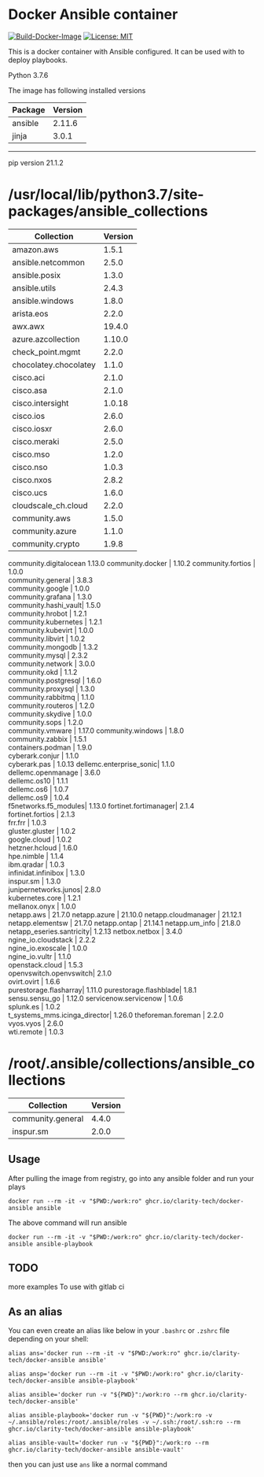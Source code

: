 # Docker Ansible container

[![Build-Docker-Image](https://github.com/clarity-tech/docker-ansible/actions/workflows/docker-publish.yml/badge.svg)](https://github.com/clarity-tech/docker-ansible/actions/workflows/docker-publish.yml) [![License: MIT](https://img.shields.io/badge/License-MIT-yellow.svg)](https://opensource.org/licenses/MIT)

This is a docker container with Ansible configured.
 It can be used with
to deploy playbooks.

Python  3.7.6

The image has following installed versions


| Package            | Version    |
|------------------- | -----------|
|ansible             | 2.11.6     |
|jinja               | 3.0.1      |
-----------------------------------

pip version 21.1.2

# /usr/local/lib/python3.7/site-packages/ansible_collections
| Collection           |    Version |
|------------------- | -----------|
amazon.aws           |         1.5.1  
ansible.netcommon    |         2.5.0  
ansible.posix        |         1.3.0  
ansible.utils        |         2.4.3  
ansible.windows      |         1.8.0  
arista.eos           |         2.2.0  
awx.awx              |         19.4.0 
azure.azcollection   |         1.10.0 
check_point.mgmt     |         2.2.0  
chocolatey.chocolatey|         1.1.0  
cisco.aci            |         2.1.0  
cisco.asa            |         2.1.0  
cisco.intersight     |         1.0.18 
cisco.ios            |         2.6.0  
cisco.iosxr          |         2.6.0  
cisco.meraki         |         2.5.0  
cisco.mso            |         1.2.0  
cisco.nso            |         1.0.3  
cisco.nxos           |         2.8.2  
cisco.ucs            |         1.6.0  
cloudscale_ch.cloud  |         2.2.0  
community.aws        |         1.5.0  
community.azure      |         1.1.0  
community.crypto     |         1.9.8  
community.digitalocean        1.13.0 
community.docker     |         1.10.2 
community.fortios    |         1.0.0  
community.general    |         3.8.3  
community.google     |         1.0.0  
community.grafana    |         1.3.0  
community.hashi_vault|         1.5.0  
community.hrobot     |         1.2.1  
community.kubernetes |         1.2.1  
community.kubevirt   |         1.0.0  
community.libvirt    |         1.0.2  
community.mongodb    |         1.3.2  
community.mysql      |         2.3.2  
community.network    |         3.0.0  
community.okd        |         1.1.2  
community.postgresql |         1.6.0  
community.proxysql   |         1.3.0  
community.rabbitmq   |         1.1.0  
community.routeros   |         1.2.0  
community.skydive    |         1.0.0  
community.sops       |         1.2.0  
community.vmware     |         1.17.0 
community.windows    |         1.8.0  
community.zabbix     |         1.5.1  
containers.podman    |         1.9.0  
cyberark.conjur      |         1.1.0  
cyberark.pas         |         1.0.13 
dellemc.enterprise_sonic|      1.1.0  
dellemc.openmanage   |         3.6.0  
dellemc.os10         |         1.1.1  
dellemc.os6          |         1.0.7  
dellemc.os9          |         1.0.4  
f5networks.f5_modules|         1.13.0 
fortinet.fortimanager|         2.1.4  
fortinet.fortios     |         2.1.3  
frr.frr              |         1.0.3  
gluster.gluster      |         1.0.2  
google.cloud         |         1.0.2  
hetzner.hcloud       |         1.6.0  
hpe.nimble           |         1.1.4  
ibm.qradar           |         1.0.3  
infinidat.infinibox  |         1.3.0  
inspur.sm            |         1.3.0  
junipernetworks.junos|         2.8.0  
kubernetes.core      |         1.2.1  
mellanox.onyx        |         1.0.0  
netapp.aws           |         21.7.0 
netapp.azure         |         21.10.0
netapp.cloudmanager  |         21.12.1
netapp.elementsw     |         21.7.0 
netapp.ontap         |         21.14.1
netapp.um_info       |         21.8.0 
netapp_eseries.santricity|     1.2.13 
netbox.netbox        |         3.4.0  
ngine_io.cloudstack  |         2.2.2  
ngine_io.exoscale    |         1.0.0  
ngine_io.vultr       |         1.1.0  
openstack.cloud      |         1.5.3  
openvswitch.openvswitch|       2.1.0  
ovirt.ovirt          |         1.6.6  
purestorage.flasharray|        1.11.0 
purestorage.flashblade|        1.8.1  
sensu.sensu_go        |        1.12.0 
servicenow.servicenow |        1.0.6  
splunk.es             |        1.0.2  
t_systems_mms.icinga_director| 1.26.0 
theforeman.foreman |           2.2.0  
vyos.vyos          |           2.6.0  
wti.remote         |           1.0.3  

# /root/.ansible/collections/ansible_collections
|Collection      |  Version|
|----------------- |-------|
|community.general |4.4.0  |
|inspur.sm         |2.0.0  |


## Usage

After pulling the image from registry, go into any ansible folder and run your plays


```
docker run --rm -it -v "$PWD:/work:ro" ghcr.io/clarity-tech/docker-ansible ansible
```
The above command will run ansible

```
docker run --rm -it -v "$PWD:/work:ro" ghcr.io/clarity-tech/docker-ansible ansible-playbook
```

## TODO
more examples
To use with gitlab ci

## As an alias

You can even create an alias like below in your `.bashrc` or `.zshrc` file depending on your shell:

```
alias ans='docker run --rm -it -v "$PWD:/work:ro" ghcr.io/clarity-tech/docker-ansible ansible'

alias ansp='docker run --rm -it -v "$PWD:/work:ro" ghcr.io/clarity-tech/docker-ansible ansible-playbook'

alias ansible='docker run -v "${PWD}":/work:ro --rm ghcr.io/clarity-tech/docker-ansible'

alias ansible-playbook='docker run -v "${PWD}":/work:ro -v ~/.ansible/roles:/root/.ansible/roles -v ~/.ssh:/root/.ssh:ro --rm ghcr.io/clarity-tech/docker-ansible ansible-playbook'

alias ansible-vault='docker run -v "${PWD}":/work:ro --rm ghcr.io/clarity-tech/docker-ansible ansible-vault'
```

then you can just use `ans` like a normal command
